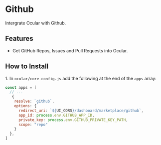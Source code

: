 # Github

Intergrate Ocular with Github.


## Features

- Get GitHub Repos, Issues and Pull Requests into Ocular.


## How to Install

1\. In `ocular/core-config.js` add the following at the end of the `apps` array:

  ```js
  const apps = [
    // ...
     {
      resolve: `github`,
      options: {
        redirect_uri: `${UI_CORS}/dashboard/marketplace/github`,
        app_id: process.env.GITHUB_APP_ID,
        private_key: process.env.GITHUB_PRIVATE_KEY_PATH,
        scope: "repo"
      }
    },
  ]
  ```